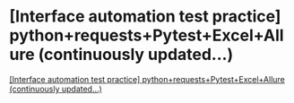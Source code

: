 # [Interface automation test practice] python+requests+Pytest+Excel+Allure (continuously updated...)
[[Interface automation test practice] python+requests+Pytest+Excel+Allure (continuously updated...)](https://aiwithcloud.com/2022/09/19/interface_automation_test_practice_pythonrequestspytestexcelallure_continuously_updated/)